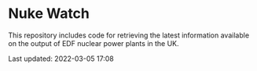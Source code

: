 # Nuke Watch

This repository includes code for retrieving the latest information available on the output of EDF nuclear power plants in the UK.

Last updated: 2022-03-05 17:08